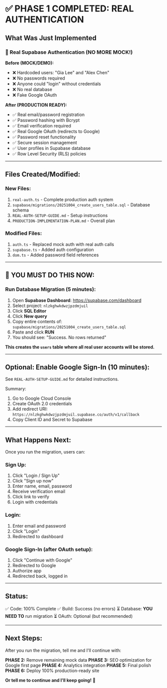 # ✅ PHASE 1 COMPLETED: REAL AUTHENTICATION

## What Was Just Implemented

### 🔐 Real Supabase Authentication (NO MORE MOCK!)

**Before (MOCK/DEMO):**
- ❌ Hardcoded users: "Gia Lee" and "Alex Chen"
- ❌ No passwords required
- ❌ Anyone could "login" without credentials
- ❌ No real database
- ❌ Fake Google OAuth

**After (PRODUCTION READY):**
- ✅ Real email/password registration
- ✅ Password hashing with Bcrypt
- ✅ Email verification required
- ✅ Real Google OAuth (redirects to Google)
- ✅ Password reset functionality
- ✅ Secure session management
- ✅ User profiles in Supabase database
- ✅ Row Level Security (RLS) policies

---

## Files Created/Modified:

### New Files:
1. `real-auth.ts` - Complete production auth system
2. `supabase/migrations/20251004_create_users_table.sql` - Database schema
3. `REAL-AUTH-SETUP-GUIDE.md` - Setup instructions
4. `PRODUCTION-IMPLEMENTATION-PLAN.md` - Overall plan

### Modified Files:
1. `auth.ts` - Replaced mock auth with real auth calls
2. `supabase.ts` - Added auth configuration
3. `dom.ts` - Added password field references

---

## 🎯 YOU MUST DO THIS NOW:

### Run Database Migration (5 minutes):

1. Open **Supabase Dashboard**: https://supabase.com/dashboard
2. Select project: `nlzkghwkdwzjpzdmjuil`
3. Click **SQL Editor**
4. Click **New query**
5. Copy entire contents of: `supabase/migrations/20251004_create_users_table.sql`
6. Paste and click **RUN**
7. You should see: "Success. No rows returned"

**This creates the `users` table where all real user accounts will be stored.**

---

## Optional: Enable Google Sign-In (10 minutes):

See `REAL-AUTH-SETUP-GUIDE.md` for detailed instructions.

Summary:
1. Go to Google Cloud Console
2. Create OAuth 2.0 credentials
3. Add redirect URI: `https://nlzkghwkdwzjpzdmjuil.supabase.co/auth/v1/callback`
4. Copy Client ID and Secret to Supabase

---

## What Happens Next:

Once you run the migration, users can:

### Sign Up:
1. Click "Login / Sign Up"
2. Click "Sign up now"
3. Enter name, email, password
4. Receive verification email
5. Click link to verify
6. Login with credentials

### Login:
1. Enter email and password
2. Click "Login"
3. Redirected to dashboard

### Google Sign-In (after OAuth setup):
1. Click "Continue with Google"
2. Redirected to Google
3. Authorize app
4. Redirected back, logged in

---

## Status:

✅ Code: 100% Complete
✅ Build: Success (no errors)
⏳ Database: **YOU NEED TO** run migration
⏳ OAuth: Optional (but recommended)

---

## Next Steps:

After you run the migration, tell me and I'll continue with:

**PHASE 2:** Remove remaining mock data
**PHASE 3:** SEO optimization for Google first page
**PHASE 4:** Analytics integration
**PHASE 5:** Final polish
**PHASE 6:** Deploy 100% production-ready site

**Or tell me to continue and I'll keep going!** 🚀
